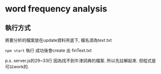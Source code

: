 # word frequency analysis

## 執行方式

將要分析的檔案放在update資料夾底下, 檔名須為text.txt

`npm start` 執行 成功後會create 出 finText.txt

p.s. server.js的29~33行 因為找不到牛津詞典的檔案. 所以先註解起來. 但程式是可以work的.